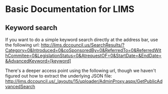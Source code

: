 # Basic Documentation for LIMS

## Keyword search

If you want to do a simple keyword search directly at the address bar, use the following url:
http://lims.dccouncil.us/SearchResults/?Category=0&Introduced=0&coSponsoredBy=0&ReferredTo=0&ReferredWithCommitee=0&LegislationStatus=0&AtrequestOF=0&StartDate=&EndDate=&AdvancedKeyword=[keyword]

There's a deeper access point using the following url, though we haven't figured out how to extract the underlying JSON file: 
http://lims.dccouncil.us/_layouts/15/uploader/AdminProxy.aspx/GetPublicAdvancedSearch
